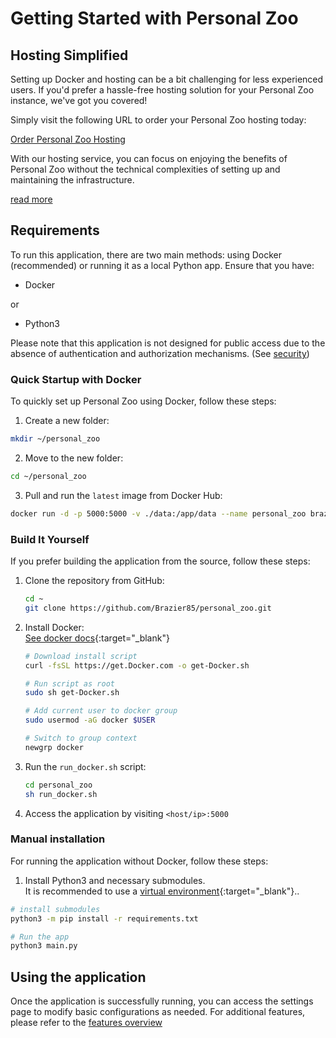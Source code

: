# Getting Started with Personal Zoo

## Hosting Simplified

Setting up Docker and hosting can be a bit challenging for less experienced users. If you'd prefer a hassle-free hosting solution for your Personal Zoo instance, we've got you covered!

Simply visit the following URL to order your Personal Zoo hosting today:

[Order Personal Zoo Hosting](https://buy.stripe.com/8wM14w4mg7mB70QfYZ)

With our hosting service, you can focus on enjoying the benefits of Personal Zoo without the technical complexities of setting up and maintaining the infrastructure.

[read more](/hosting/overview)

## Requirements
 
To run this application, there are two main methods: using Docker (recommended) or running it as a local Python app. Ensure that you have:

 - Docker 

or

- Python3

Please note that this application is not designed for public access due to the absence of authentication and authorization mechanisms. (See [security](/security))

### Quick Startup with Docker

To quickly set up Personal Zoo using Docker, follow these steps:

1. Create a new folder:
```bash
mkdir ~/personal_zoo
```

2. Move to the new folder:
```bash
cd ~/personal_zoo
```

3. Pull and run the `latest` image from Docker Hub:
```bash
docker run -d -p 5000:5000 -v ./data:/app/data --name personal_zoo brazier85/personal_zoo:latest
```

### Build It Yourself
If you prefer building the application from the source, follow these steps:

1. Clone the repository from GitHub:
    ``` bash
    cd ~
    git clone https://github.com/Brazier85/personal_zoo.git
    ```
2. Install Docker:<br>
    [See docker docs](https://docs.docker.com/get-docker/){:target="_blank"}
    ```bash
    # Download install script
    curl -fsSL https://get.Docker.com -o get-Docker.sh

    # Run script as root
    sudo sh get-Docker.sh

    # Add current user to docker group
    sudo usermod -aG docker $USER

    # Switch to group context
    newgrp docker
    ```
3. Run the `run_docker.sh` script:
    ``` bash
    cd personal_zoo
    sh run_docker.sh
    ```
4. Access the application by visiting `<host/ip>:5000`

### Manual installation
For running the application without Docker, follow these steps:

1. Install Python3 and necessary submodules.<br>
It is recommended to use a [virtual environment](https://docs.python.org/3/library/venv.html){:target="_blank"}..

``` bash
# install submodules
python3 -m pip install -r requirements.txt

# Run the app
python3 main.py
```

## Using the application

Once the application is successfully running, you can access the settings page to modify basic configurations as needed. For additional features, please refer to the [features overview](/features/overview)